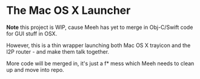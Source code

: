 # The Mac OS X Launcher

**Note** this project is WIP, cause Meeh has yet to merge in Obj-C/Swift code for GUI stuff in OSX.

However, this is a thin wrapper launching both Mac OS X trayicon and the I2P router - and make them talk together.

More code will be merged in, it's just a f* mess which Meeh needs to clean up and move into repo.

